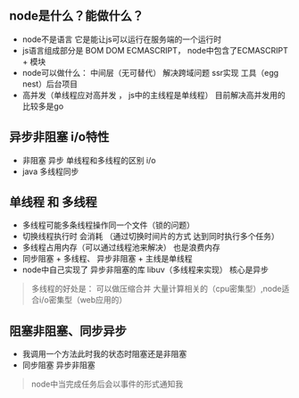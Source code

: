 ## node是什么？能做什么？
- node不是语言 它是能让js可以运行在服务端的一个运行时
- js语言组成部分是 BOM DOM ECMASCRIPT， node中包含了ECMASCRIPT + 模块 
- node可以做什么： 中间层（无可替代） 解决跨域问题 ssr实现 工具（egg nest）后台项目
- 高并发（单线程应对高并发 ， js中的主线程是单线程） 目前解决高并发用的比较多是go

## 异步非阻塞 i/o特性
- 非阻塞 异步 单线程和多线程的区别 i/o
- java 多线程同步

## 单线程 和 多线程 
- 多线程可能多条线程操作同一个文件（锁的问题）
- 切换线程执行时 会消耗 （通过切换时间片的方式 达到同时执行多个任务）
- 多线程占用内存（可以通过线程池来解决） 也是浪费内存
- 同步阻塞 + 多线程、 异步非阻塞 + 主线是单线程
- node中自己实现了 异步非阻塞的库 libuv（多线程来实现） 核心是异步

> 多线程的好处是： 可以做压缩合并 大量计算相关的（cpu密集型）,node适合i/o密集型（web应用的）

## 阻塞非阻塞、同步异步
- 我调用一个方法此时我的状态时阻塞还是非阻塞
- 同步阻塞 异步非阻塞

> node中当完成任务后会以事件的形式通知我